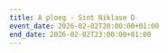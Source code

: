```yaml
---
title: A ploeg - Sint Niklase D
event_date: 2026-02-02T20:00:00+01:00
end_date: 2026-02-02T23:00:00+01:00
---
```

